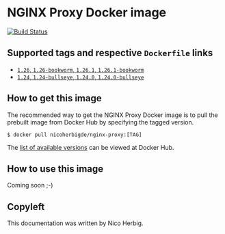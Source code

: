 # NGINX Proxy Docker image

[![Build Status](https://github.com/nicoherbigio/docker-nginx-nginx-proxy/actions/workflows/build-docker-images.yml/badge.svg)](https://github.com/nicoherbigio/docker-nginx-nginx-proxy/actions/workflows/build-docker-images.yml)

## Supported tags and respective `Dockerfile` links

 * [`1.26`, `1.26-bookworm`, `1.26.1`, `1.26.1-bookworm`](https://github.com/nicoherbigio/docker-nginx-nginx-proxy/blob/main/1.26/debian/default/Dockerfile)
 * [`1.24`, `1.24-bullseye`, `1.24.0`, `1.24.0-bullseye`](https://github.com/nicoherbigio/docker-nginx-nginx-proxy/blob/main/1.24/debian/default/Dockerfile)

## How to get this image

The recommended way to get the NGINX Proxy Docker image is to pull the prebuilt image from Docker Hub by specifying the tagged version.

```console
$ docker pull nicoherbigde/nginx-proxy:[TAG]
```

The [list of available versions](https://hub.docker.com/r/nicoherbigde/nginx-proxy/tags) can be viewed at Docker Hub.

## How to use this image

Coming soon ;-)

## Copyleft

This documentation was written by Nico Herbig.
